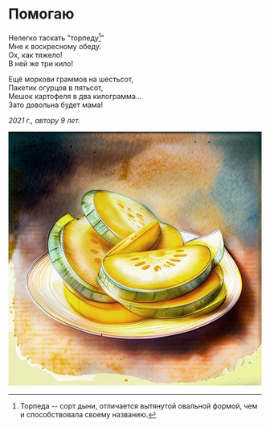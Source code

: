 # Помогаю

Нелегко таскать "торпеду[^1]"  
Мне к воскресному обеду.  
Ох, как тяжело!  
В ней же три кило!

Ещё моркови граммов на шестьсот,  
Пакетик огурцов в пятьсот,  
Мешок картофеля в два килограмма...  
Зато довольна будет мама!

[^1]: Торпеда -- сорт дыни, отличается вытянутой овальной формой, чем и способствовала своему названию.

*2021 г., автору 9 лет.*

![Дыня](../images/melon.jpg)

